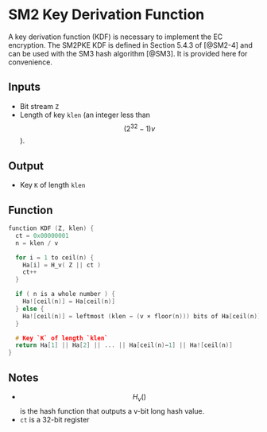 # SM2 Key Derivation Function

A key derivation function (KDF) is necessary to implement the EC
encryption. The SM2PKE KDF is defined in Section 5.4.3 of [@SM2-4] and
can be used with the SM3 hash algorithm [@SM3].
It is provided here for convenience.

## Inputs

* Bit stream `Z`
* Length of key `klen` (an integer less than $$(2^32 - 1)v$$).

## Output

* Key `K` of length `klen`

## Function

~~~ c
function KDF (Z, klen) {
  ct = 0x00000001
  n = klen / v

  for i = 1 to ceil(n) {
    Ha[i] = H_v( Z || ct )
    ct++
  }

  if ( n is a whole number ) {
    Ha![ceil(n)] = Ha[ceil(n)]
  } else {
    Ha![ceil(n)] = leftmost (klen − (v × floor(n))) bits of Ha[ceil(n)]
  }

  # Key `K` of length `klen`
  return Ha[1] || Ha[2] || ... || Ha[ceil(n)−1] || Ha![ceil(n)]
}
~~~

## Notes

* $$H_v()$$ is the hash function that outputs a v-bit long hash value.
* `ct` is a 32-bit register
